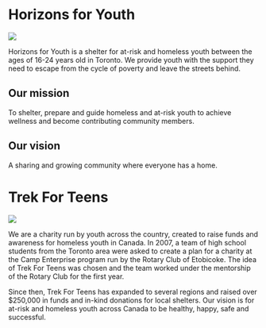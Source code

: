 <!-- Google tag (gtag.js) -->
<script async src="https://www.googletagmanager.com/gtag/js?id=G-CMNQKDMWQF"></script>
<script>
  window.dataLayer = window.dataLayer || [];
  function gtag(){dataLayer.push(arguments);}
  gtag('js', new Date());

  gtag('config', 'G-CMNQKDMWQF');
</script>


# Horizons for Youth

<a href="https://horizonsforyouth.org"><img src="https://images.squarespace-cdn.com/content/v1/58e3cd37c534a5264e49a0ea/1594921054310-Q4FP94C4NTTQ1P564UYE/HFY+transparent+logo.png"></a>

Horizons for Youth is a shelter for at-risk and homeless youth between the ages of 16-24 years old in Toronto. We provide youth with the support they need to escape from the cycle of poverty and leave the streets behind.

## Our mission

To shelter, prepare and guide homeless and at-risk youth to achieve wellness and become contributing community members.

## Our vision

A sharing and growing community where everyone has a home.

# Trek For Teens

<a href="https://www.trekforteens.com"><img src="https://pbs.twimg.com/media/EWXrjyjWkAQ5JgH.png"></a>

We are a charity run by youth across the country, created to raise funds and awareness for homeless youth in Canada. In 2007, a team of high school students from the Toronto area were asked to create a plan for a charity at the Camp Enterprise program run by the Rotary Club of Etobicoke. The idea of Trek For Teens was chosen and the team worked under the mentorship of the Rotary Club for the first year.

Since then, Trek For Teens has expanded to several regions and raised over $250,000 in funds and in-kind donations for local shelters. Our vision is for at-risk and homeless youth across Canada to be healthy, happy, safe and successful.

